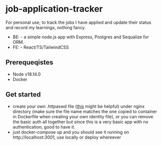 # job-application-tracker


For personal use, to track the jobs I have applied and update their status and record my learnings, nothing fancy.
- BE: - a simple node.js app with Express, Postgres and Sequalize for ORM.
- FE: - React/TS/TailwindCSS
  
## Prerequeqistes
- Node v18.14.0
- Docker
  
## Get started
- create your own .httpaswd file ([this](https://docs.openshift.com/container-platform/4.8/authentication/identity_providers/configuring-htpasswd-identity-provider.html) might be helpful) under nginx directory (make sure the file name matches the one copied to container in Dockerfile when creating your own identity file), or you can remove the basic auth all together but since this is a very basic app with no authentication, good to have it.
- just docker-compose up and you should see it running on http://localhost:3001, use locally or deploy whereever


